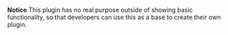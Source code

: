 <p>
    <strong>Notice</strong> This plugin has no real purpose outside of showing basic functionality, so that developers can use this as a base to create their own plugin.
</p>